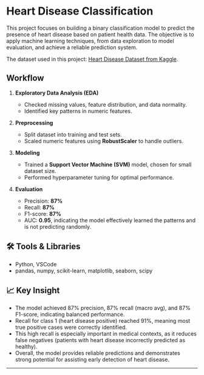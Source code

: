 # Heart Disease Classification
This project focuses on building a binary classification model to predict the presence of heart disease based on patient health data. The objective is to apply machine learning techniques, from data exploration to model evaluation, and achieve a reliable prediction system.

The dataset used in this project: [Heart Disease Dataset from Kaggle](https://www.kaggle.com/datasets/krishujeniya/heart-diseae/data).

## Workflow
1. **Exploratory Data Analysis (EDA)**  
   - Checked missing values, feature distribution, and data normality.  
   - Identified key patterns in numeric features.  

2. **Preprocessing**  
   - Split dataset into training and test sets.  
   - Scaled numeric features using **RobustScaler** to handle outliers.  

3. **Modeling**  
   - Trained a **Support Vector Machine (SVM)** model, chosen for small dataset size.  
   - Performed hyperparameter tuning for optimal performance.  

4. **Evaluation**  
   - Precision: **87%**  
   - Recall: **87%**  
   - F1-score: **87%**  
   - AUC: **0.95**, indicating the model effectively learned the patterns and is not predicting randomly.  

## 🛠️ Tools & Libraries
- Python, VSCode  
- pandas, numpy, scikit-learn, matplotlib, seaborn, scipy  

## 📈 Key Insight
- The model achieved 87% precision, 87% recall (macro avg), and 87% F1-score, indicating balanced performance.
- Recall for class 1 (heart disease positive) reached 91%, meaning most true positive cases were correctly identified.
- This high recall is especially important in medical contexts, as it reduces false negatives (patients with heart disease incorrectly predicted as healthy).
- Overall, the model provides reliable predictions and demonstrates strong potential for assisting early detection of heart disease.

---
